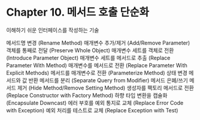 # Chapter 10. 메서드 호출 단순화
이해하기 쉬운 인터페이스를 작성하는 기술

메서드명 변경 (Rename Method)
매개변수 추가/제거 (Add/Remove Parameter)
객체를 통째로 전달 (Preserve Whole Object)
매개변수 세트를 객체로 전환 (Introduce Parameter Object)
매개변수 세트를 메서드로 추출 (Replace Parameter With Method)
매개변수를 메서드로 전환 (Replace Parameter With Explicit Methods)
메서드를 매개변수로 전환 (Parameterize Method)
상태 변경 메서드와 값 반환 메서드를 분리 (Separate Query from Modifier)
메서드 은폐/쓰기 메서드 제거 (Hide Method/Remove Setting Method)
생성자를 팩토리 메서드로 전환 (Replace Constructor with Factory Method)
하향 타입 변환을 캡슐화 (Encapsulate Downcast)
에러 부호를 예외 통지로 교체 (Replace Error Code with Exception)
예외 처리를 테스트로 교체 (Replace Exception with Test)